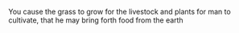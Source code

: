 You cause the grass to grow for the livestock and plants for man to cultivate, that he may bring forth food from the earth
